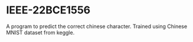 # IEEE-22BCE1556

  A program to predict the correct chinese character. Trained using Chinese MNIST dataset from keggle.
